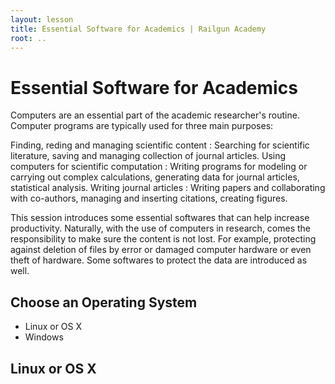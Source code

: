 ```yaml
---
layout: lesson
title: Essential Software for Academics | Railgun Academy
root: ..
---
```


# Essential Software for Academics

Computers are an essential part of the academic researcher's routine. Computer programs are typically used for three main purposes:

Finding, reding and managing scientific content
: Searching for scientific literature, saving and managing collection of journal articles.
Using computers for scientific computation
: Writing programs for modeling or carrying out complex calculations, generating data for journal articles, statistical analysis.
Writing journal articles
: Writing papers and collaborating with co-authors, managing and inserting citations, creating figures.

This session introduces some essential softwares that can help increase productivity. Naturally, with the use of computers in research, comes the responsibility to make sure the content is not lost. For example, protecting against deletion of files by error or damaged computer hardware or even theft of hardware. Some softwares to protect the data are introduced as well.

## Choose an Operating System

* Linux or OS X
* Windows

## Linux or OS X
